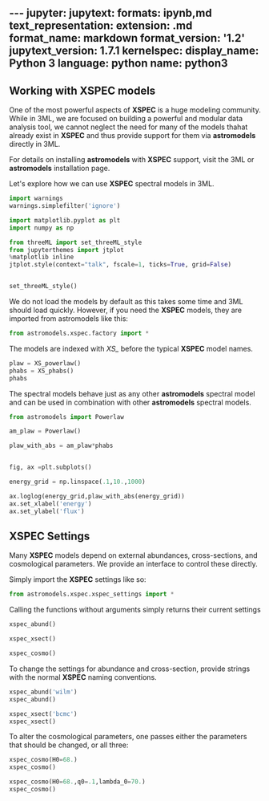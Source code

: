 \---
jupyter:
  jupytext:
    formats: ipynb,md
    text_representation:
      extension: .md
      format_name: markdown
      format_version: '1.2'
      jupytext_version: 1.7.1
  kernelspec:
    display_name: Python 3
    language: python
    name: python3
---

<!-- #region -->
## Working with XSPEC models

One of the most powerful aspects of **XSPEC** is a huge modeling community. While in 3ML, we are focused on building a powerful and modular data analysis tool, we cannot neglect the need for many of the models thahat already exist in **XSPEC** and thus provide support for them via **astromodels** directly in 3ML. 

For details on installing **astromodels** with **XSPEC** support, visit the 3ML or **astromodels** installation page. 


Let's explore how we can use **XSPEC** spectral models in 3ML. 
<!-- #endregion -->


```python nbsphinx="hidden"
import warnings
warnings.simplefilter('ignore')
```

```python
import matplotlib.pyplot as plt
import numpy as np
```

```python nbsphinx="hidden"
from threeML import set_threeML_style
from jupyterthemes import jtplot
%matplotlib inline
jtplot.style(context="talk", fscale=1, ticks=True, grid=False)


set_threeML_style()
```


We do not load the models by default as this takes some time and 3ML should load quickly. However, if you need the **XSPEC** models, they are imported from astromodels like this:

```python
from astromodels.xspec.factory import *
```

The models are indexed with *XS_* before the typical **XSPEC** model names.

```python
plaw = XS_powerlaw()
phabs = XS_phabs()
phabs

```

The spectral models behave just as any other **astromodels** spectral model and can be used in combination with other **astromodels** spectral models.

```python
from astromodels import Powerlaw

am_plaw = Powerlaw()

plaw_with_abs = am_plaw*phabs


fig, ax =plt.subplots()

energy_grid = np.linspace(.1,10.,1000)

ax.loglog(energy_grid,plaw_with_abs(energy_grid))
ax.set_xlabel('energy')
ax.set_ylabel('flux')

```

## XSPEC Settings

Many **XSPEC** models depend on external abundances, cross-sections, and cosmological parameters. We provide an interface to control these directly.

Simply import the **XSPEC** settings like so:

```python
from astromodels.xspec.xspec_settings import *
```

Calling the functions without arguments simply returns their current settings

```python
xspec_abund()
```

```python
xspec_xsect()
```

```python
xspec_cosmo()
```

To change the settings for abundance and cross-section, provide strings with the normal **XSPEC** naming conventions.

```python
xspec_abund('wilm')
xspec_abund()
```

```python
xspec_xsect('bcmc')
xspec_xsect()
```

To alter the cosmological parameters, one passes either the parameters that should be changed, or all three:

```python
xspec_cosmo(H0=68.)
xspec_cosmo()
```

```python
xspec_cosmo(H0=68.,q0=.1,lambda_0=70.)
xspec_cosmo()
```

